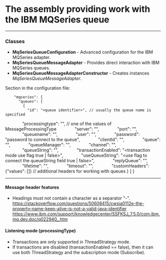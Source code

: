 # The assembly providing work with the IBM MQSeries queue
___
### Classes
* **MqSeriesQueueConfiguration** - Advanced configuration for the IBM MQSeries adapter.
* **MqSeriesQueueMessageAdapter** - Provides direct interaction with IBM MQSeries queues.
* **MqSeriesQueueMessageAdapterConstructor** - Creates instances _MqSeriesQueueMessageAdapter_.

 Section in the configuration file:

        "mqseries": { 
          "queues": [ 
            {
			  "id": "<queue identifier>", // usually the queue name is specified
              "processingtype": "<processing type to listen on the queue>", // one of the values ​​of MessageProcessingType
              "server": "<queue server>",
              "port": "<queue connection port>",
              "queuename": "<queue name>",
              "user": "<login to connect to the queue>",
              "password": "password to connect to the queue",
              "clientId": "<client id to queue>",
              "queue": "<queue name in the queue broker>",
              "queueManager": "<queue broker name>",
              "channel": "<connection channel name>",
              "queueString": "<queue connection string>",
              "transactionEnabled": "<transaction mode use flag true | false>",
              "useQueueString": "<use flag to connect the queueString field true | false>",
              "replyQueue": "<name of the queue for receiving messages>",
              "lifetime": "<lifetime of messages in TimeSpan format>",
              "timeout": "<timeout of operations in TimeSpan format>",
              "customHeaders": {"values": []} // additional headers for working with queues
            } 
          ] 
        }
_________________
#### Message header features
* Headings must not contain a character as a separator "-". 
https://stackoverflow.com/questions/50608415/cwsia0112e-the-property-name-keep-alive-is-not-a-valid-java-identifier https://www.ibm.com/support/knowledgecenter/SSFKSJ_7.5.0/com.ibm.mq.dev.doc/q022940_.htm

#### Listening mode (processingType)
* Transactions are only supported in ThreadStrategy mode.
* If transactions are disabled (transactionEnabled == false), then it can use both ThreadStrategy and the subscription mode (Subscribe).